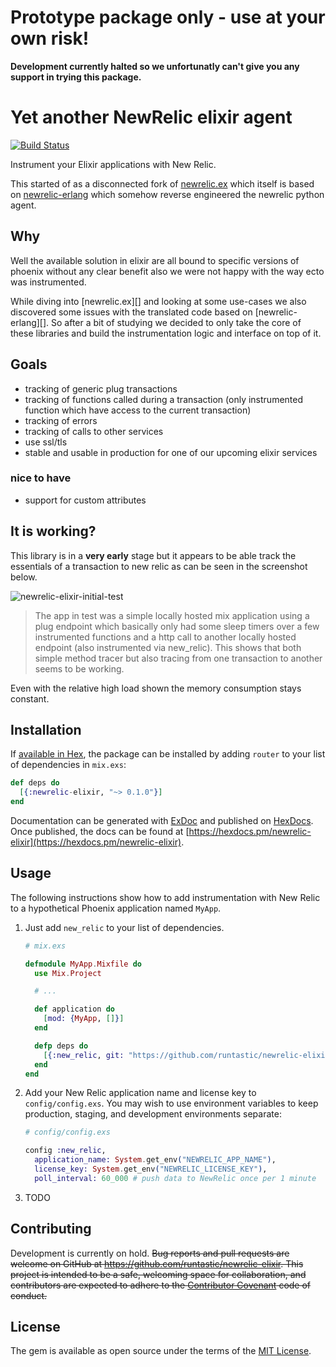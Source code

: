 # Prototype package only - use at your own risk!
**Development currently halted so we unfortunatly can't give you any support in trying this package.**

# Yet another NewRelic elixir agent

[![Build Status](https://travis-ci.org/runtastic/newrelic-elixir.svg?branch=master)](https://travis-ci.org/runtastic/newrelic-elixir)

Instrument your Elixir applications with New Relic.

This started of as a disconnected fork
of [newrelic.ex](https://github.com/romul/newrelic.ex) which itself is based
on [newrelic-erlang](https://github.com/wooga/newrelic-erlang) which somehow
reverse engineered the newrelic python agent.

## Why

Well the available solution in elixir are all bound to specific versions of
phoenix without any clear benefit also we were not happy with the way ecto was
instrumented.

While diving into [newrelic.ex][] and looking at some use-cases we also
discovered some issues with the translated code based on [newrelic-erlang][]. So
after a bit of studying we decided to only take the core of these libraries and
build the instrumentation logic and interface on top of it.

## Goals

- tracking of generic plug transactions
- tracking of functions called during a transaction (only instrumented function
  which have access to the current transaction)
- tracking of errors
- tracking of calls to other services
- use ssl/tls
- stable and usable in production for one of our upcoming elixir services

### nice to have

- support for custom attributes

## It is working?

This library is in a **very early** stage but it appears to be able track the
essentials of a transaction to new relic as can be seen in the screenshot below.

![newrelic-elixir-initial-test](https://cloud.githubusercontent.com/assets/172702/23795528/6cd875fc-0596-11e7-9b95-50205b728601.png)

> The app in test was a simple locally hosted mix application using a plug
> endpoint which basically only had some sleep timers over a few instrumented
> functions and a http call to another locally hosted endpoint (also instrumented
> via new_relic). This shows that both simple method tracer but also tracing from
> one transaction to another seems to be working.

Even with the relative high load shown the memory consumption stays constant.

## Installation

If [available in Hex](https://hex.pm/docs/publish), the package can be installed
by adding `router` to your list of dependencies in `mix.exs`:

```elixir
def deps do
  [{:newrelic-elixir, "~> 0.1.0"}]
end
```

Documentation can be generated with [ExDoc](https://github.com/elixir-lang/ex_doc)
and published on [HexDocs](https://hexdocs.pm). Once published, the docs can
be found at [https://hexdocs.pm/newrelic-elixir](https://hexdocs.pm/newrelic-elixir).

## Usage

The following instructions show how to add instrumentation with New Relic to a hypothetical
Phoenix application named `MyApp`.

1.  Just add `new_relic` to your list of dependencies.

    ```elixir
    # mix.exs

    defmodule MyApp.Mixfile do
      use Mix.Project

      # ...

      def application do
        [mod: {MyApp, []}]
      end

      defp deps do
        [{:new_relic, git: "https://github.com/runtastic/newrelic-elixir", branch: "master"}]
      end
    end
    ```

2.  Add your New Relic application name and license key to `config/config.exs`. You may wish to use
    environment variables to keep production, staging, and development environments separate:

    ```elixir
    # config/config.exs

    config :new_relic,
      application_name: System.get_env("NEWRELIC_APP_NAME"),
      license_key: System.get_env("NEWRELIC_LICENSE_KEY"),
      poll_interval: 60_000 # push data to NewRelic once per 1 minute
    ```


3. TODO

## Contributing

Development is currently on hold.
~~Bug reports and pull requests are welcome on GitHub at
https://github.com/runtastic/newrelic-elixir. This project is intended to be a
safe, welcoming space for collaboration, and contributors are expected to adhere
to the [Contributor Covenant](http://contributor-covenant.org) code of conduct.~~

## License

The gem is available as open source under the terms of
the [MIT License](http://opensource.org/licenses/MIT).
